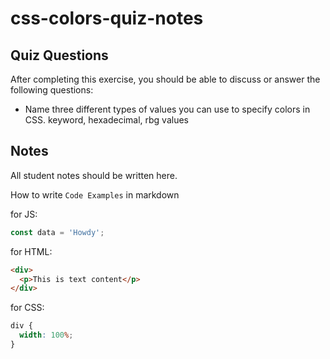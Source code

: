 # css-colors-quiz-notes

## Quiz Questions

After completing this exercise, you should be able to discuss or answer the following questions:

- Name three different types of values you can use to specify colors in CSS.
  keyword, hexadecimal, rbg values

## Notes

All student notes should be written here.

How to write `Code Examples` in markdown

for JS:

```javascript
const data = 'Howdy';
```

for HTML:

```html
<div>
  <p>This is text content</p>
</div>
```

for CSS:

```css
div {
  width: 100%;
}
```
